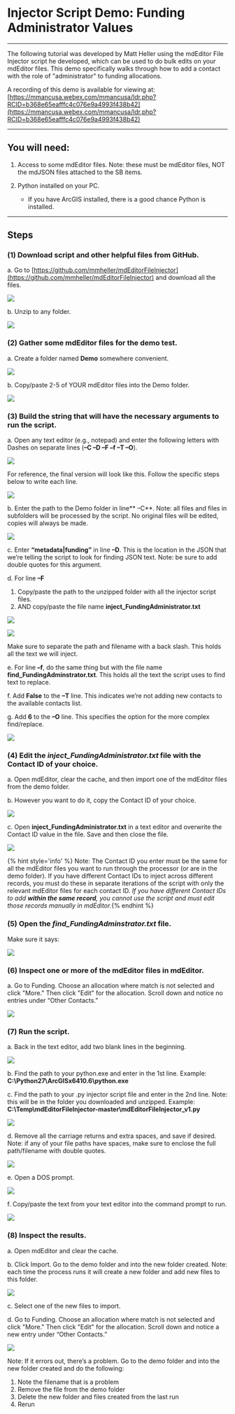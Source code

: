 # Injector Script Demo: Funding Administrator Values

---

The following tutorial was developed by Matt Heller using the mdEditor File Injector script he developed, which can be used to do bulk edits on your mdEditor files. This demo specifically walks through how to add a contact with the role of "administrator" to funding allocations.

A recording of this demo is available for viewing at: [https://mmancusa.webex.com/mmancusa/ldr.php?RCID=b368e65eafffc4c076e9a4993f438b42](https://mmancusa.webex.com/mmancusa/ldr.php?RCID=b368e65eafffc4c076e9a4993f438b42)

---

## You will need:

1. Access to some mdEditor files. Note: these must be mdEditor files, NOT the mdJSON files attached to the SB items.

2. Python installed on your PC.

   * If you have ArcGIS installed, there is a good chance Python is installed.

---

## Steps

### \(1\) Download script and other helpful files from GitHub.

a.    Go to [https://github.com/mmheller/mdEditorFileInjector](https://github.com/mmheller/mdEditorFileInjector) and download all the files.

![](/assets/injector_download_script.png)

b.    Unzip to any folder.

![](/assets/injector_unzip.png)

### \(2\) Gather some mdEditor files for the demo test.

a.    Create a folder named **Demo** somewhere convenient.

![](/assets/injector_demo_folder.png)

b.    Copy/paste 2-5 of YOUR mdEditor files into the Demo folder.

![](/assets/injector_demo_files.png)

### \(3\) Build the string that will have the necessary arguments to run the script.

a.    Open any text editor \(e.g., notepad\) and enter the following letters with Dashes on separate lines \(**–C –D –F –f –T –O**\).

![](/assets/injector_script_1.png)

For reference, the final version will look like this. Follow the specific steps below to write each line.

![](/assets/injector_script_2.png)

b.    Enter the path to the Demo folder in line** –C**.  Note: all files and files in subfolders will be processed by the script. No original files will be edited, copies will always be made.

![](/assets/injector_demo_path_paste.png)

c.    Enter **“metadata\|funding”** in line **–D**. This is the location in the JSON that we’re telling the script to look for finding JSON text. Note: be sure to add double quotes for this argument.

d.   For line **–F**

1. Copy/paste the path to the unzipped folder with all the injector script files.
2. AND copy/paste the file name **inject\_FundingAdministrator.txt**

![](/assets/injector_copy_path.png)

![](/assets/injector_coopy_filename.png)

Make sure to separate the path and filename with a back slash. This holds all the text we will inject.

e.    For line **–f**, do the same thing but with the file name **find\_FundingAdminstrator.txt**. This holds all the text the script uses to find text to replace.

f.    Add **False** to the **–T** line. This indicates we’re not adding new contacts to the available contacts list.

g.    Add **6** to the **–O** line. This specifies the option for the more complex find/replace.

![](/assets/injector_script_2.png)

### \(4\) Edit the _inject\_FundingAdministrator.txt_ file with the Contact ID of your choice.

a.    Open mdEditor, clear the cache, and then import one of the mdEditor files from the demo folder.

b.    However you want to do it, copy the Contact ID of your choice.

![](/assets/injector_contactid.png)

c.    Open **inject\_FundingAdministrator.txt** in a text editor and overwrite the Contact ID value in the file. Save and then close the file.

![](/assets/injector_contactid_save.png)

{% hint style='info' %} Note: The Contact ID you enter must be the same for all the mdEditor files you want to run through the processor \(or are in the demo folder\). If you have different Contact IDs to inject across different records, you must do these in separate iterations of the script with only the relevant mdEditor files for each contact ID. _If you have different Contact IDs to add **within the same record**, you cannot use the script and must edit those records manually in mdEditor._{% endhint %}

### \(5\) Open the _find\_FundingAdminstrator.txt_ file.

Make sure it says:

![](/assets/injector_matchingfalse.png)

### \(6\) Inspect one or more of the mdEditor files in mdEditor.

a.    Go to Funding. Choose an allocation where match is not selected and click "More." Then click "Edit" for the allocation. Scroll down and notice no entries under “Other Contacts.”

![](/assets/injector_othercontacts_none.png)

### \(7\) Run the script.

a.    Back in the text editor, add two blank lines in the beginning.

![](/assets/injector_script_blanklines.png)

b.    Find the path to your python.exe and enter in the 1st line. Example: **C:\Python27\ArcGISx6410.6\python.exe**

c.    Find the path to your .py injector script file and enter in the 2nd line. Note: this will be in the folder you downloaded and unzipped. Example: **C:\Temp\mdEditorFileInjector-master\mdEditorFileInjector\_v1.py**

![](/assets/injector_script_4.png)

d.   Remove all the carriage returns and extra spaces, and save if desired. Note: if any of your file paths have spaces, make sure to enclose the full path/filename with double quotes.

![](/assets/injector_script_5.png)

e.    Open a DOS prompt.

![](/assets/injector_dosprompt.png)

f.    Copy/paste the text from your text editor into the command prompt to run.

![](/assets/injector_dos_paste.png)

### \(8\) Inspect the results.

a.    Open mdEditor and clear the cache.

b.    Click Import. Go to the demo folder and into the new folder created. Note: each time the process runs it will create a new folder and add new files to this folder.

![](/assets/injector_newfiles.png)

c.    Select one of the new files to import.

d.    Go to Funding. Choose an allocation where match is not selected and click "More." Then click "Edit" for the allocation. Scroll down and notice a new entry under “Other Contacts.”

![](/assets/injector_othercontacts_updated.png)

Note: If it errors out, there’s a problem. Go to the demo folder and into the new folder created and do the following:

1. Note the filename that is a problem
2. Remove the file from the demo folder 
3. Delete the new folder and files created from the last run
4. Rerun



